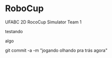 # RoboCup
UFABC 2D RocoCup Simulator Team 1

testando

algo

git commit -a -m "jogando olhando pra trás agora"
